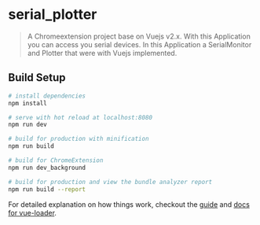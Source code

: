 # serial_plotter

> A Chromeextension project base on Vuejs v2.x. With this Application you can access you serial devices. In this
Application a SerialMonitor and Plotter that were with Vuejs implemented.

## Build Setup

``` bash
# install dependencies
npm install

# serve with hot reload at localhost:8080
npm run dev

# build for production with minification
npm run build

# build for ChromeExtension
npm run dev_background

# build for production and view the bundle analyzer report
npm run build --report
```

For detailed explanation on how things work, checkout the [guide](http://vuejs-templates.github.io/webpack/) and [docs for vue-loader](http://vuejs.github.io/vue-loader).
